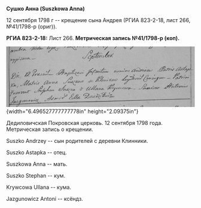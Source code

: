 **Сушко Анна (Suszkowa Anna)**

12 сентября 1798 г -- крещение сына Андрея (РГИА 823-2-18, лист 266,
№41/1798-р (ориг)).

**РГИА 823-2-18:** Лист 266. **Метрическая запись №41/1798-р (коп).**

![](./media/24852e66b5471c723f84d1b9a5ceb9099ec5c1a0.png){width="6.496527777777778in"
height="2.09375in"}

Дедиловичская Покровская церковь. 12 сентября 1798 года. Метрическая
запись о крещении.

Suszko Andrzey -- сын родителей с деревни Клинники.

Suszko Astapka -- отец.

Suszkowa Anna -- мать.

Suszko Stephan -- кум.

Krywcowa Ullana -- кума.

Jazgunowicz Antoni -- ксёндз.
